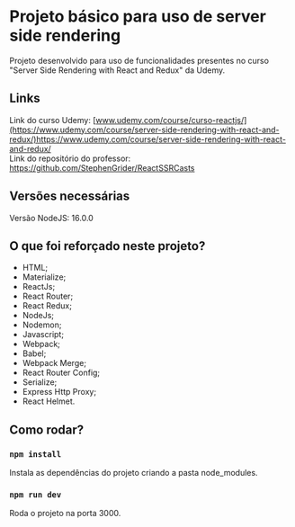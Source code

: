 # Projeto básico para uso de server side rendering

Projeto desenvolvido para uso de funcionalidades presentes no curso "Server Side Rendering with React and Redux" da Udemy.

## Links

Link do curso Udemy: [www.udemy.com/course/curso-reactjs/](https://www.udemy.com/course/server-side-rendering-with-react-and-redux/)https://www.udemy.com/course/server-side-rendering-with-react-and-redux/ </br>
Link do repositório do professor: https://github.com/StephenGrider/ReactSSRCasts

## Versões necessárias

Versão NodeJS: 16.0.0

## O que foi reforçado neste projeto?

- HTML;
- Materialize;
- ReactJs;
- React Router;
- React Redux;
- NodeJs;
- Nodemon;
- Javascript;
- Webpack;
- Babel;
- Webpack Merge;
- React Router Config;
- Serialize;
- Express Http Proxy;
- React Helmet.

## Como rodar?

### `npm install`

Instala as dependências do projeto criando a pasta node_modules.

### `npm run dev`

Roda o projeto na porta 3000. 

